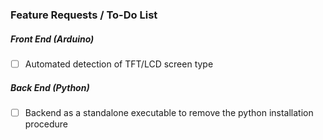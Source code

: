 ### Feature Requests / To-Do List

##### Front End (Arduino)
- [ ] Automated detection of TFT/LCD screen type

##### Back End (Python)
- [ ] Backend as a standalone executable to remove the python installation procedure
